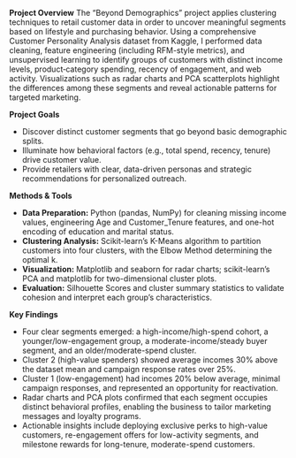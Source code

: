 **Project Overview**
The “Beyond Demographics” project applies clustering techniques to retail customer data in order to uncover meaningful segments based on lifestyle and purchasing behavior. Using a comprehensive Customer Personality Analysis dataset from Kaggle, I performed data cleaning, feature engineering (including RFM-style metrics), and unsupervised learning to identify groups of customers with distinct income levels, product‐category spending, recency of engagement, and web activity. Visualizations such as radar charts and PCA scatterplots highlight the differences among these segments and reveal actionable patterns for targeted marketing.

**Project Goals**
- Discover distinct customer segments that go beyond basic demographic splits.
- Illuminate how behavioral factors (e.g., total spend, recency, tenure) drive customer value.
- Provide retailers with clear, data-driven personas and strategic recommendations for personalized outreach.

**Methods & Tools**
- **Data Preparation:** Python (pandas, NumPy) for cleaning missing income values, engineering Age and Customer\_Tenure features, and one-hot encoding of education and marital status.
- **Clustering Analysis:** Scikit-learn’s K-Means algorithm to partition customers into four clusters, with the Elbow Method determining the optimal k.
- **Visualization:** Matplotlib and seaborn for radar charts; scikit-learn’s PCA and matplotlib for two-dimensional cluster plots.
- **Evaluation:** Silhouette Scores and cluster summary statistics to validate cohesion and interpret each group’s characteristics.

**Key Findings**
- Four clear segments emerged: a high-income/high-spend cohort, a younger/low-engagement group, a moderate-income/steady buyer segment, and an older/moderate-spend cluster.
- Cluster 2 (high-value spenders) showed average incomes 30% above the dataset mean and campaign response rates over 25%.
- Cluster 1 (low-engagement) had incomes 20% below average, minimal campaign responses, and represented an opportunity for reactivation.
- Radar charts and PCA plots confirmed that each segment occupies distinct behavioral profiles, enabling the business to tailor marketing messages and loyalty programs.
- Actionable insights include deploying exclusive perks to high-value customers, re-engagement offers for low-activity segments, and milestone rewards for long-tenure, moderate-spend customers.

